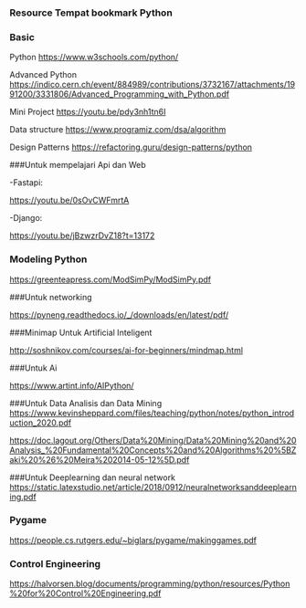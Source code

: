 ### Resource Tempat bookmark Python


### Basic

Python
https://www.w3schools.com/python/

Advanced Python
https://indico.cern.ch/event/884989/contributions/3732167/attachments/1991200/3331806/Advanced_Programming_with_Python.pdf


Mini Project
https://youtu.be/pdy3nh1tn6I

Data structure
https://www.programiz.com/dsa/algorithm

Design Patterns
https://refactoring.guru/design-patterns/python


###Untuk mempelajari Api dan Web

-Fastapi:

https://youtu.be/0sOvCWFmrtA

-Django:

https://youtu.be/jBzwzrDvZ18?t=13172


### Modeling Python

https://greenteapress.com/ModSimPy/ModSimPy.pdf


###Untuk networking 

https://pyneng.readthedocs.io/_/downloads/en/latest/pdf/


###Minimap Untuk Artificial Inteligent

http://soshnikov.com/courses/ai-for-beginners/mindmap.html


###Untuk Ai

https://www.artint.info/AIPython/


###Untuk Data Analisis dan Data Mining
https://www.kevinsheppard.com/files/teaching/python/notes/python_introduction_2020.pdf

https://doc.lagout.org/Others/Data%20Mining/Data%20Mining%20and%20Analysis_%20Fundamental%20Concepts%20and%20Algorithms%20%5BZaki%20%26%20Meira%202014-05-12%5D.pdf


###Untuk Deeplearning dan neural network
https://static.latexstudio.net/article/2018/0912/neuralnetworksanddeeplearning.pdf


### Pygame
https://people.cs.rutgers.edu/~biglars/pygame/makinggames.pdf


### Control Engineering
https://halvorsen.blog/documents/programming/python/resources/Python%20for%20Control%20Engineering.pdf